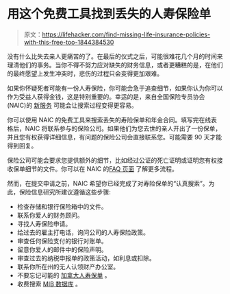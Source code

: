 # 用这个免费工具找到丢失的人寿保险单

> 原文：<https://lifehacker.com/find-missing-life-insurance-policies-with-this-free-too-1844384530>

没有什么比失去亲人更痛苦的了。在最后的仪式之后，可能很难花几个月的时间来理清他们的事务。当你不得不努力应对缺失的财务信息，或者更糟糕的是，在他们的最终愿望上发生冲突时，悲伤的过程只会变得更加艰难。



如果你怀疑死者可能有一份人寿保险，你可能会急于追查细节，如果你认为你可以作为受益人获得金钱，这是特别重要的。幸运的是，来自全国保险专员协会(NAIC)的 [新服务](https://eapps.naic.org/life-policy-locator/#/welcome) 可能会让搜索过程变得更容易。

你可以使用 NAIC 的免费工具来搜索丢失的寿险保单和年金合同。填写完在线表格后，NAIC 将联系参与的保险公司。如果他们为您去世的亲人开出了一份保单，并且您有权获得详细信息，有问题的保险公司会直接联系您。可能需要 90 天才能得到回复。

保险公司可能会要求您提供额外的细节，比如经过公证的死亡证明或证明您有权接收保单细节的文件。你可以在 NAIC 的[FAQ 页面](https://eapps.naic.org/common_web/life_insurance_policy_locator_faq.pdf) 了解更多流程。

然而，在提交申请之前，NAIC 希望你已经完成了对寿险保单的“认真搜索”。为此，保险信息研究所建议遵循这些步骤:

*   检查存储和银行保险箱中的文件。
*   联系你爱人的财务顾问。
*   寻找人寿保险申请。
*   给过去的雇主打电话，询问公司的人寿保险政策。
*   审查任何保险支付的银行对账单。
*   留意你爱人的邮件中的保险声明。
*   审查过去的纳税申报单的政策活动，如利息或扣除。
*   联系你所在州的无人认领财产办公室。
*   不要忘记可能的 [加拿大人寿保单](https://www.olhi.ca/insurance/search-for-lost-policy/) 。
*   收费搜索 [MIB 数据库](https://www.mib.com/lost_life_insurance.html) 。